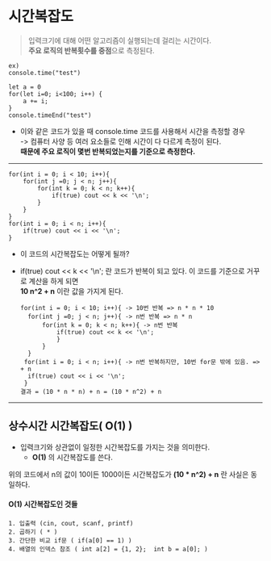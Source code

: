 # 시간복잡도

> 입력크기에 대해 어떤 알고리즘이 실행되는데 걸리는 시간이다.   
> **주요 로직의 반복횟수를 중점**으로 측정된다.   
   
```
ex)
console.time("test")

let a = 0   
for(let i=0; i<100; i++) {   
    a += i;   
}   
console.timeEnd("test")   
```

* 이와 같은 코드가 있을 때 console.time 코드를 사용해서 시간을 측정할 경우   
  -> 컴퓨터 사양 등 여러 요소들로 인해 시간이 다 다르게 측정이 된다.   
**때문에 주요 로직이 몇번 반복되었는지를 기준으로 측정한다.**   

***

```
for(int i = 0; i < 10; i++){   
	for(int j =0; j < n; j++){   
		for(int k = 0; k < n; k++){   
			if(true) cout << k << '\n';   
		}   
	}   
}   
for(int i = 0; i < n; i++){   
	if(true) cout << i << '\n';   
}   
```
* 이 코드의 시간복잡도는 어떻게 될까?   
- if(true) cout << k << '\n'; 란 코드가 반복이 되고 있다. 이 코드를 기준으로 거꾸로 계산을 하게 되면   
  **10 n^2 + n** 이란 값을 가지게 된다.
  ```
  for(int i = 0; i < 10; i++){ -> 10번 반복 => n * n * 10   
	for(int j =0; j < n; j++){ -> n번 반복 => n * n   
		for(int k = 0; k < n; k++){ -> n번 반복   
			if(true) cout << k << '\n';   
			}   
		}   
	}   
   for(int i = 0; i < n; i++){ -> n번 반복하지만, 10번 for문 밖에 있음. => + n  
	if(true) cout << i << '\n';   
   }
  결과 = (10 * n * n) + n = (10 * n^2) + n
  ```
  
***
## 상수시간 시간복잡도( O(1) )
+ 입력크기와 상관없이 일정한 시간복잡도를 가지는 것을 의미한다.
  - **O(1)** 의 시간복잡도를 쓴다.   

위의 코드에서 n의 값이 10이든 1000이든 시간복잡도가 **(10 * n^2) + n** 란 사실은 동일하다.   

#### O(1) 시간복잡도인 것들
```
1. 입출력 (cin, cout, scanf, printf)
2. 곱하기 ( * )
3. 간단한 비교 if문 ( if(a[0] == 1) )
4. 배열의 인덱스 참조 ( int a[2] = {1, 2};  int b = a[0]; )
```
